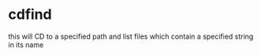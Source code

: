 # cdfind
this will CD to a specified path and list files which contain a specified string in its name

